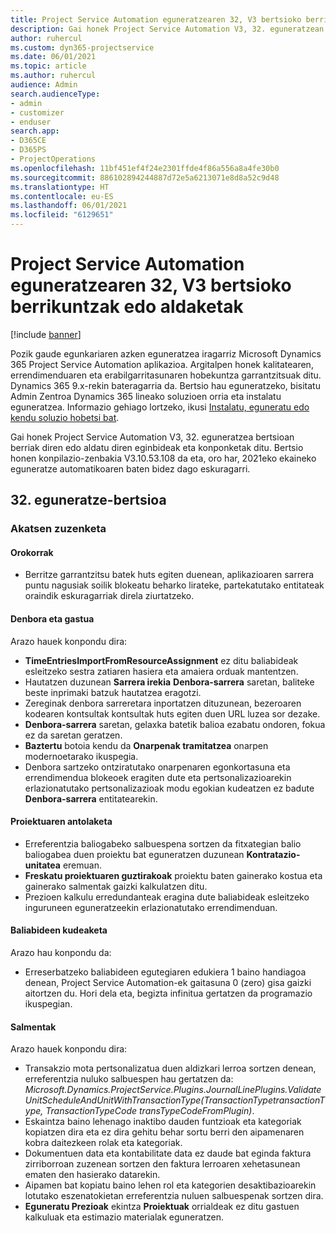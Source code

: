 ```yaml
---
title: Project Service Automation eguneratzearen 32, V3 bertsioko berrikuntzak edo aldaketak
description: Gai honek Project Service Automation V3, 32. eguneratzean erabilgarri dauden eginbideak eta konponketak ditu.
author: ruhercul
ms.custom: dyn365-projectservice
ms.date: 06/01/2021
ms.topic: article
ms.author: ruhercul
audience: Admin
search.audienceType:
- admin
- customizer
- enduser
search.app:
- D365CE
- D365PS
- ProjectOperations
ms.openlocfilehash: 11bf451ef4f24e2301ffde4f86a556a8a4fe30b0
ms.sourcegitcommit: 886102894244887d72e5a6213071e8d8a52c9d48
ms.translationtype: HT
ms.contentlocale: eu-ES
ms.lasthandoff: 06/01/2021
ms.locfileid: "6129651"
---
```

# <a name="whats-new-or-changed-in-project-service-automation-update-release-32-v3"></a>Project Service Automation eguneratzearen 32, V3 bertsioko berrikuntzak edo aldaketak

[!include [banner](../includes/psa-now-project-operations.md)]

Pozik gaude egunkariaren azken eguneratzea iragarriz Microsoft Dynamics 365 Project Service Automation aplikazioa. Argitalpen honek kalitatearen, errendimenduaren eta erabilgarritasunaren hobekuntza garrantzitsuak ditu. Dynamics 365 9.x-rekin bateragarria da. Bertsio hau eguneratzeko, bisitatu Admin Zentroa Dynamics 365 lineako soluzioen orria eta instalatu eguneratzea. Informazio gehiago lortzeko, ikusi [Instalatu, eguneratu edo kendu soluzio hobetsi bat](/power-platform/admin/install-remove-preferred-solution).

Gai honek Project Service Automation V3, 32. eguneratzea bertsioan berriak diren edo aldatu diren eginbideak eta konponketak ditu. Bertsio honen konpilazio-zenbakia V3.10.53.108 da eta, oro har, 2021eko ekaineko eguneratze automatikoaren baten bidez dago eskuragarri.

## <a name="update-release-32"></a>32. eguneratze-bertsioa

### <a name="bug-fixes"></a>Akatsen zuzenketa

#### <a name="general"></a>Orokorrak

- Berritze garrantzitsu batek huts egiten duenean, aplikazioaren sarrera puntu nagusiak soilik blokeatu beharko lirateke, partekatutako entitateak oraindik eskuragarriak direla ziurtatzeko.

#### <a name="time-and-expense"></a>Denbora eta gastua

Arazo hauek konpondu dira:

- **TimeEntriesImportFromResourceAssignment** ez ditu baliabideak esleitzeko sestra zatiaren hasiera eta amaiera orduak mantentzen.
- Hautatzen duzunean **Sarrera irekia** **Denbora-sarrera** saretan, baliteke beste inprimaki batzuk hautatzea eragotzi.
- Zereginak denbora sarreretara inportatzen dituzunean, bezeroaren kodearen kontsultak kontsultak huts egiten duen URL luzea sor dezake.
- **Denbora-sarrera** saretan, gelaxka batetik balioa ezabatu ondoren, fokua ez da saretan geratzen.
- **Baztertu** botoia kendu da **Onarpenak tramitatzea** onarpen modernoetarako ikuspegia.
- Denbora sartzeko ontziratutako onarpenaren egonkortasuna eta errendimendua blokeoek eragiten dute eta pertsonalizazioarekin erlazionatutako pertsonalizazioak modu egokian kudeatzen ez badute **Denbora-sarrera** entitatearekin.

#### <a name="project-planning"></a>Proiektuaren antolaketa

- Erreferentzia baliogabeko salbuespena sortzen da fitxategian balio baliogabea duen proiektu bat eguneratzen duzunean **Kontratazio-unitatea** eremuan.
- **Freskatu proiektuaren guztirakoak** proiektu baten gainerako kostua eta gainerako salmentak gaizki kalkulatzen ditu.
- Prezioen kalkulu erredundanteak eragina dute baliabideak esleitzeko inguruneen eguneratzeekin erlazionatutako errendimenduan.

#### <a name="resource-management"></a>Baliabideen kudeaketa

Arazo hau konpondu da:

- Erreserbatzeko baliabideen egutegiaren edukiera 1 baino handiagoa denean, Project Service Automation-ek gaitasuna 0 (zero) gisa gaizki aitortzen du. Hori dela eta, begizta infinitua gertatzen da programazio ikuspegian.

#### <a name="sales"></a>Salmentak

Arazo hauek konpondu dira:

- Transakzio mota pertsonalizatua duen aldizkari lerroa sortzen denean, erreferentzia nuluko salbuespen hau gertatzen da: *Microsoft.Dynamics.ProjectService.Plugins.JournalLinePlugins.ValidateUnitScheduleAndUnitWithTransactionType(TransactionTypetransactionType, TransactionTypeCode transTypeCodeFromPlugin)*.
- Eskaintza baino lehenago inaktibo dauden funtzioak eta kategoriak kopiatzen dira eta ez dira gehitu behar sortu berri den aipamenaren kobra daitezkeen rolak eta kategoriak.
- Dokumentuen data eta kontabilitate data ez daude bat eginda faktura zirriborroan zuzenean sortzen den faktura lerroaren xehetasunean ematen den hasierako datarekin.
- Aipamen bat kopiatu baino lehen rol eta kategorien desaktibazioarekin lotutako eszenatokietan erreferentzia nuluen salbuespenak sortzen dira.
- **Eguneratu Prezioak** ekintza **Proiektuak** orrialdeak ez ditu gastuen kalkuluak eta estimazio materialak eguneratzen.
